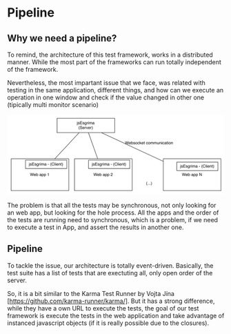 
# Pipeline

## Why we need a pipeline?

To remind, the architecture of this test framework, works in a distributed manner.
While the most part of the frameworks can run totally independent of the framework.

Nevertheless, the most impartant issue that we face, was related with testing in
the same application, different things, and how can we execute an operation
in one window and check if the value changed in other one (tipically multi monitor
scenario)


![Architecture](docs/arch.jpg)

The problem is that all the tests may be synchronous, not only looking for an web app,
but looking for the hole process. All the apps and the order of the tests are running
need to synchronous, which is a problem, if we need to execute a test in App, and assert
the results in another one.

## Pipeline


To tackle the issue, our architecture is totally event-driven. Basically, the test suite has a list of tests
that are exectuting all, only open order of the server.

So, it is a bit similar to the Karma Test Runner by Vojta Jína [https://github.com/karma-runner/karma/].
But it has a strong difference, while they have a own URL to execute the tests,
the goal of our test framework is execute the tests in the web application and take advantage of
instanced javascript objects (if it is really possible due to the closures).



